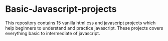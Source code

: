 # Basic-Javascript-projects
This repository contains 15 vanilla html css and javascript projects which help beginners to understand and practice javascript. These projects covers everything basic to intermediate of javascript.
